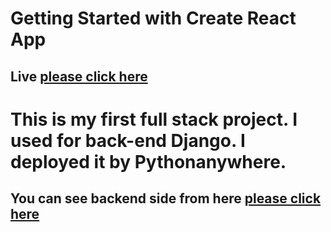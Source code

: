 # Getting Started with Create React App

## Live [please click here](https://task-02-02-23.vercel.app/)

# This is my first full stack project. I used for back-end Django. I deployed it by Pythonanywhere.

## You can see backend side from here [please click here](https://bajoyom36999.pythonanywhere.com/admin/test/test/)
